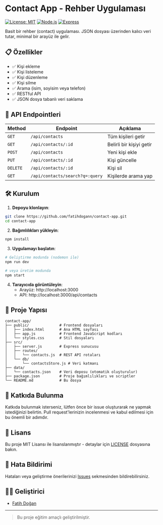 # Contact App - Rehber Uygulaması

[![License: MIT](https://img.shields.io/badge/License-MIT-yellow.svg)](https://opensource.org/licenses/MIT)
[![Node.js](https://img.shields.io/badge/Node.js-v18.0%2B-green)](https://nodejs.org/)
[![Express](https://img.shields.io/badge/Express.js-framework-orange)](https://expressjs.com/)

Basit bir rehber (contact) uygulaması. JSON dosyası üzerinden kalıcı veri tutar, minimal bir arayüz ile gelir.

## 📋 Özellikler

- ✅ Kişi ekleme
- ✅ Kişi listeleme
- ✅ Kişi düzenleme
- ✅ Kişi silme
- ✅ Arama (isim, soyisim veya telefon)
- ✅ RESTful API
- ✅ JSON dosya tabanlı veri saklama

## 🚀 API Endpointleri

| Method | Endpoint | Açıklama |
|--------|----------|----------|
| `GET` | `/api/contacts` | Tüm kişileri getir |
| `GET` | `/api/contacts/:id` | Belirli bir kişiyi getir |
| `POST` | `/api/contacts` | Yeni kişi ekle |
| `PUT` | `/api/contacts/:id` | Kişi güncelle |
| `DELETE` | `/api/contacts/:id` | Kişi sil |
| `GET` | `/api/contacts/search?q=:query` | Kişilerde arama yap |

## 🛠️ Kurulum

1. **Depoyu klonlayın**:
```bash
git clone https://github.com/fatihdogann/contact-app.git
cd contact-app
```

2. **Bağımlılıkları yükleyin**:
```bash
npm install
```

3. **Uygulamayı başlatın**:
```bash
# Geliştirme modunda (nodemon ile)
npm run dev

# veya üretim modunda
npm start
```

4. **Tarayıcıda görüntüleyin**:
   - Arayüz: http://localhost:3000
   - API: http://localhost:3000/api/contacts

## 📁 Proje Yapısı

```
contact-app/
├── public/              # Frontend dosyaları
│   ├── index.html       # Ana HTML sayfası
│   ├── app.js           # Frontend JavaScript kodları
│   └── styles.css       # Stil dosyaları
├── src/
│   ├── server.js        # Express sunucusu
│   ├── routes/
│   │   └── contacts.js  # REST API rotaları
│   └── db/
│       └── contactsStore.js # Veri katmanı
├── data/
│   └── contacts.json    # Veri deposu (otomatik oluşturulur)
├── package.json         # Proje bağımlılıkları ve scriptler
└── README.md            # Bu dosya
```

## 🤝 Katkıda Bulunma

Katkıda bulunmak isterseniz, lütfen önce bir issue oluşturarak ne yapmak istediğinizi belirtin. Pull request'lerinizin incelenmesi ve kabul edilmesi için bu önemli bir adımdır.

## 📄 Lisans

Bu proje MIT Lisansı ile lisanslanmıştır - detaylar için [LICENSE](LICENSE) dosyasına bakın.

## 🐛 Hata Bildirimi

Hataları veya geliştirme önerilerinizi [Issues](https://github.com/fatihdogann/contact-app/issues) sekmesinden bildirebilirsiniz.

## 👨‍💻 Geliştirici

- [Fatih Doğan](https://github.com/fatihdogann)

---

> Bu proje eğitim amaçlı geliştirilmiştir.
